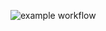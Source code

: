 ![example workflow](https://github.com/Dasha019/Patterns-task1/actions/workflows/gradle.yml/badge.svg)